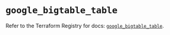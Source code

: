 # `google_bigtable_table`

Refer to the Terraform Registry for docs: [`google_bigtable_table`](https://registry.terraform.io/providers/hashicorp/google/5.40.0/docs/resources/bigtable_table).

